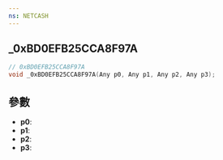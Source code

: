 ```yaml
---
ns: NETCASH
---
```

## _0xBD0EFB25CCA8F97A

```c
// 0xBD0EFB25CCA8F97A
void _0xBD0EFB25CCA8F97A(Any p0, Any p1, Any p2, Any p3);
```


## 參數
* **p0**: 
* **p1**: 
* **p2**: 
* **p3**: 


